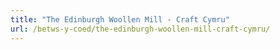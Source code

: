 ```yaml
---
title: "The Edinburgh Woollen Mill - Craft Cymru"
url: /betws-y-coed/the-edinburgh-woollen-mill-craft-cymru/
---
```


